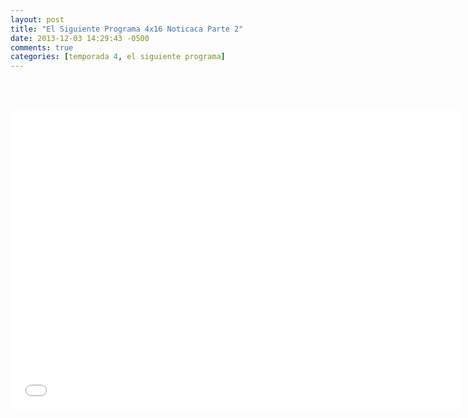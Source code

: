 ```yaml
---
layout: post
title: "El Siguiente Programa 4x16 Noticaca Parte 2"
date: 2013-12-03 14:29:43 -0500
comments: true
categories: [temporada 4, el siguiente programa]
---
```

<div align="center">

<br></br>
<iframe width="720" height="480" src="//www.youtube.com/embed/fTsPzVdn0aI" frameborder="0" allowfullscreen></iframe>
</div>
